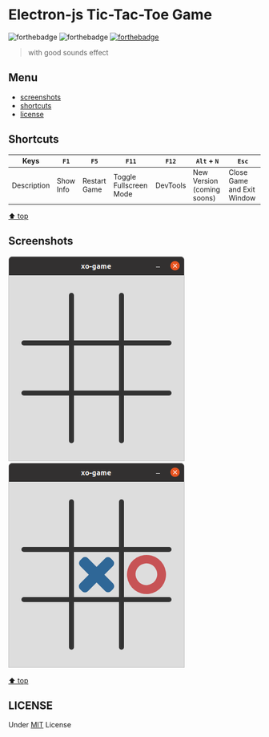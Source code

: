 # Electron-js Tic-Tac-Toe Game

![forthebadge](https://forthebadge.com/images/badges/made-with-javascript.svg)
![forthebadge](https://forthebadge.com/images/badges/open-source.svg)
[![forthebadge](https://forthebadge.com/images/badges/built-with-love.svg)](https://forthebadge.com)

> with good sounds effect

## Menu

-   [screenshots](#screenshots)
-   [shortcuts](#shortcuts)
-   [license](#license)

## Shortcuts


| Keys | `F1` | `F5` | `F11` | `F12` | `Alt` + `N` | `Esc` |
| --- | --- | --- | --- | --- | --- | --- |
| Description | Show Info | Restart Game |Toggle Fullscreen Mode | DevTools | New Version (coming soons) | Close Game and Exit Window |

[⬆️ top](#menu)

## Screenshots

![Screenshots empty](./assets/screenshots/screenshots-main-window.png)
![Screenshots keys](./assets/screenshots/screenshots-keys.png)

[⬆️ top](#menu)

## LICENSE

Under [MIT](./LICENSE) License
